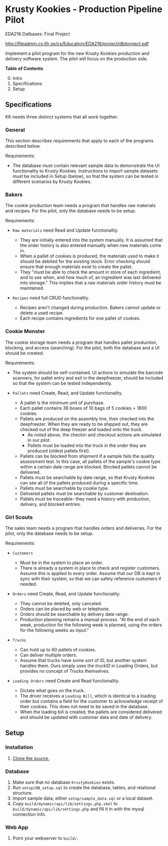 Krusty Kookies - Production Pipeline Pilot
===============================================================================

EDA216 Datbases: Final Project

http://fileadmin.cs.lth.se/cs/Education/EDA216/project/dbtproject.pdf

Implement a pilot program for the new Krusty Kookies production and delivery
software system.  The pilot will focus on the production side.

**Table of Contents**

 0. Intro
 1. Specifications
 2. Setup


Specifications
------------------------------------------------------------
KK needs three distinct systems that all work together.

### General ###

This section describes requirements that apply to each of the programs described below.

Requirements:

  * The database must contain relevant sample data to demonstrate the UI functionality to Krusty Kookies.  Instructions to import sample datasets must be included in Setup (below), so that the system can be tested in different scenarios by Krusty Kookies.

### Bakers ###

The cookie production team needs a program that handles raw materials and recipes.  For the pilot, only the database needs to be setup.

Requirements:

  * `Raw materials` need Read and Update functionality.
      - They are initially entered into the system manually.  It is assumed that the order history is also entered manually when new materials come in.
      - When a pallet of cookies is produced, the materials used to make it should be debited for the existing stock.  Error checking should ensure that enough materials exist to create the pallet.
      - They "must be able to check the amount in store of each ingredient, and to see when, and how much of, an ingredient was last delivered into storage."  This implies that a raw materials order history must be maintained.

  * `Recipes` need full CRUD functionality.
      - Recipes aren't changed during production.  Bakers cannot update or delete a used recipe.
      - Each recipe contains ingredients for one pallet of cookies.

### Cookie Monster ###

The cookie storage team needs a program that handles pallet production, blocking, and access (searching).  For the pilot, both the database and a UI should be created.

Requirements:

  * The system should be self-contained.  UI actions to simulate the barcode scanners, for pallet entry and exit in the deepfreezer, should be included so that the system can be tested independently.

  * `Pallets` need Create, Read, and Update functionality.
      - A pallet is the minimum unit of purchase.
      - Each pallet contains 36 boxes of 10 bags of 5 cookies = 1800 cookies.
      - Pallets are produced on the assembly line, then checked into the deepfreezer.  When they are ready to be shipped out, they are checked out of the deep freezer and loaded onto the truck.
          + As noted above, the checkin and checkout actions are simulated in our pilot.
          + Pallets must be loaded into the truck in the order they are produced (oldest pallets first).
      - Pallets can be blocked from shipment if a sample fails the quality assessment test.  In this case, all pallets of the sample's cookie type within a certain date range are blocked.  Blocked pallets cannot be delivered.
      - Pallets must be searchable by date range, so that Krusty Kookies can see all of the pallets produced during a specific time.
      - Pallets must be searchable by cookie type.
      - Delivered pallets must be searchable by customer destination.
      - Pallets must be traceable- they need a history with production, delivery, and blocked entries.

### Girl Scouts ###

The sales team needs a program that handles orders and deliveries.  For the pilot, only the database needs to be setup.

Requirements:

  * `Customers`
      - Must be in the system to place an order.
      - There is already a system in place to check and register customers.  Assume this is applied to every order.  Assume that our DB is kept in sync with their system, so that we can safely reference customers if needed.

  * `Orders` need Create, Read, and Update functionality.
      - They cannot be deleted, only canceled.
      - Orders can be placed by web or telephone.
      - Orders should be searchable by delivery date range.
      - Production planning remains a manual process.  "At the end of each week, production for the following week is planned, using the orders for the following weeks as input."

  * `Trucks`
      - Can hold up to 60 pallets of cookies.
      - Can deliver multiple orders.
      - Assume that trucks have some sort of ID, but another system handles them.  Ours simply uses the *truckID* in Loading Orders, but provides no concept of Trucks themselves.

  * `Loading Orders` need Create and Read functionality.
      - Dictate what goes on the truck.
      - The driver receives a `Loading Bill`, which is identical to a loading order but contains a field for the customer to acknowledge receipt of their cookies.  This does not need to be saved in the database.
      - When the loading bill is created, the pallets are considered delivered and should be updated with customer data and date of delivery.


Setup
------------------------------------------------------------

### Installation ###

 1. [Clone the source.](https://github.com/jtfairbank/KrustyKookies)

### Database ###

 1. Make sure that no database `KrustyKookies` exists.
 2. Run `setup/DB_setup.sql` to create the database, tables, and relational structure.
 3. Import sample data, either `setup/sample_data.sql` or a local dataset.
 4. Copy `build/dynamic/api/lib/settings.php.skel` to `build/dynamic/api/lib/settings.php` and fill it in with the mysql connection info.

### Web App ###

 1. Point your webserver to `build/`.
